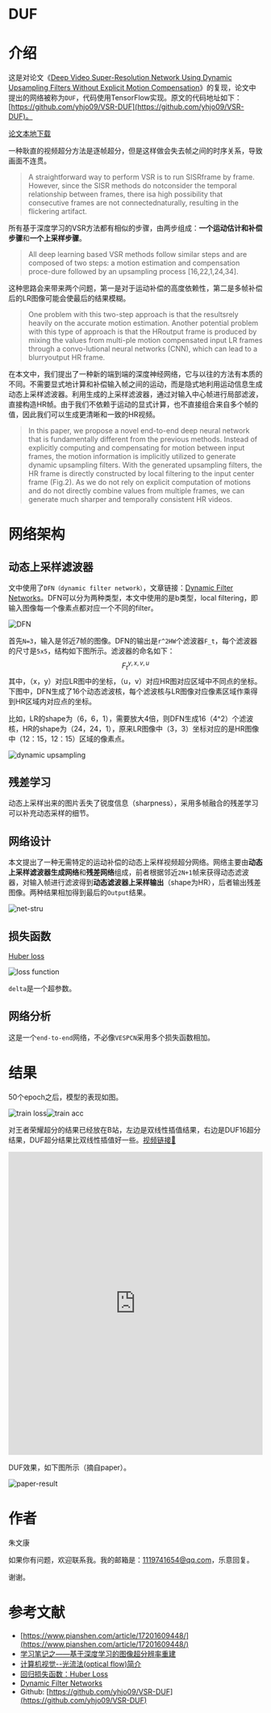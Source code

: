 # DUF

# 介绍

这是对论文《[Deep Video Super-Resolution Network Using Dynamic Upsampling Filters Without Explicit Motion Compensation](https://openaccess.thecvf.com/content_cvpr_2018/papers/Jo_Deep_Video_Super-Resolution_CVPR_2018_paper.pdf)》的复现，论文中提出的网络被称为`DUF`，代码使用TensorFlow实现。原文的代码地址如下：[https://github.com/yhjo09/VSR-DUF](https://github.com/yhjo09/VSR-DUF)。

[论文本地下载](./DUF/Jo_Deep_Video_Super-Resolution_CVPR_2018_paper.pdf)

一种耿直的视频超分方法是逐帧超分，但是这样做会失去帧之间的时序关系，导致画面不连贯。

> A straightforward way to perform VSR is to run SISRframe by frame. However, since the SISR methods do notconsider the temporal relationship between frames, there isa high possibility that consecutive frames are not connectednaturally, resulting in the flickering artifact.

所有基于深度学习的VSR方法都有相似的步骤，由两步组成：**一个运动估计和补偿步骤**和**一个上采样步骤**。

> All deep learning based VSR methods follow similar steps and are composed of two steps: a motion estimation and compensation proce-dure followed by an upsampling process [16,22,1,24,34].

这种思路会来带来两个问题，第一是对于运动补偿的高度依赖性，第二是多帧补偿后的LR图像可能会使最后的结果模糊。

> One problem with this two-step approach is that the resultsrely heavily on the accurate motion estimation.  Another potential problem with this type of approach is that the HRoutput frame is produced by mixing the values from multi-ple motion compensated input LR frames through a convo-lutional neural networks (CNN), which can lead to a blurryoutput HR frame.

在本文中，我们提出了一种新的端到端的深度神经网络，它与以往的方法有本质的不同。不需要显式地计算和补偿输入帧之间的运动，而是隐式地利用运动信息生成动态上采样滤波器。利用生成的上采样滤波器，通过对输入中心帧进行局部滤波，直接构造HR帧。由于我们不依赖于运动的显式计算，也不直接组合来自多个帧的值，因此我们可以生成更清晰和一致的HR视频。

> In this paper, we propose a novel end-to-end deep neural network that is fundamentally different from the previous methods. Instead of explicitly computing and compensating for motion between input frames, the motion information is implicitly utilized to generate dynamic upsampling filters. With the generated upsampling filters, the HR frame is directly constructed by local filtering to the input center frame (Fig.2). As we do not rely on explicit computation of motions and do not directly combine values from multiple frames, we can generate much sharper and temporally consistent HR videos.



# 网络架构

## 动态上采样滤波器

文中使用了`DFN（dynamic filter network）`，文章链接：[Dynamic Filter Networks](https://papers.nips.cc/paper/2016/file/8bf1211fd4b7b94528899de0a43b9fb3-Paper.pdf)。DFN可以分为两种类型，本文中使用的是b类型，local filtering，即输入图像每一个像素点都对应一个不同的filter。

![DFN](./DUF/DFN.png)

首先`N=3`，输入是邻近7帧的图像。DFN的输出是`r^2HW`个滤波器`F_t`，每个滤波器的尺寸是`5x5`，结构如下图所示。滤波器的命名如下：
$$
F_t^{y,x,v,u}
$$
其中，（x，y）对应LR图中的坐标，（u，v）对应HR图对应区域中不同点的坐标。下图中，DFN生成了16个动态滤波核，每个滤波核与LR图像对应像素区域作乘得到HR区域内对应点的坐标。

比如，LR的shape为（6，6，1），需要放大4倍，则DFN生成16（4^2）个滤波核，HR的shape为（24，24，1），原来LR图像中（3，3）坐标对应的是HR图像中（12：15，12：15）区域的像素点。

![dynamic upsampling](./DUF/dynamic-upsampling.png)

## 残差学习

动态上采样出来的图片丢失了锐度信息（sharpness），采用多帧融合的残差学习可以补充动态采样的细节。

## 网络设计

本文提出了一种无需特定的运动补偿的动态上采样视频超分网络。网络主要由**动态上采样滤波器生成网络**和**残差网络**组成，前者根据邻近`2N+1`帧来获得动态滤波器，对输入帧进行滤波得到**动态滤波器上采样输出**（shape为HR），后者输出残差图像。两种结果相加得到最后的`Output`结果。

![net-stru](./DUF/net-stru.png)

## 损失函数

[Huber loss](https://blog.csdn.net/u013841196/article/details/89923475)

![loss function](./DUF/loss.png)

`delta`是一个超参数。



## 网络分析

这是一个`end-to-end`网络，不必像`VESPCN`采用多个损失函数相加。



# 结果

50个epoch之后，模型的表现如图。

![train loss](./DUF/train-loss.png)![train acc](./DUF/train-acc.png)

对王者荣耀超分的结果已经放在B站，左边是双线性插值结果，右边是DUF16超分结果，DUF超分结果比双线性插值好一些。[视频链接🔗](https://v.qq.com/x/page/t325055ophw.html)

<iframe height="600" width="100%" src="https://v.qq.com/txp/iframe/player.html?vid=i3250vethx7" scrolling="no" border="0" frameborder="no" framespacing="0" allowfullscreen="true"> </iframe>

DUF效果，如下图所示（摘自paper）。

![paper-result](./DUF/results.png)



# 作者

朱文康

如果你有问题，欢迎联系我。我的邮箱是：[1119741654@qq.com](1119741654@qq.com)，乐意回复。

谢谢。



# 参考文献

- [https://www.pianshen.com/article/17201609448/](https://www.pianshen.com/article/17201609448/)
- [学习笔记之——基于深度学习的图像超分辨率重建](https://blog.csdn.net/gwplovekimi/article/details/83041627?utm_medium=distribute.pc_relevant_download.none-task-blog-baidujs-8.nonecase&depth_1-utm_source=distribute.pc_relevant_download.none-task-blog-baidujs-8.nonecase#ESPCN%EF%BC%88Efficient%20Sub-Pixel%20Convolutional%20Neural%20Network%EF%BC%89)
- [计算机视觉--光流法(optical flow)简介](https://blog.csdn.net/qq_41368247/article/details/82562165)
- [回归损失函数：Huber Loss](https://blog.csdn.net/u013841196/article/details/89923475)
- [Dynamic Filter Networks](https://papers.nips.cc/paper/2016/file/8bf1211fd4b7b94528899de0a43b9fb3-Paper.pdf)
- Github: [https://github.com/yhjo09/VSR-DUF](https://github.com/yhjo09/VSR-DUF)

